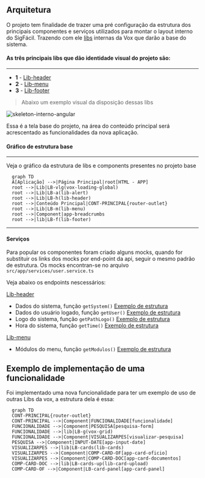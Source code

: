 ## Arquitetura

O projeto tem finalidade de trazer uma pré configuração da estrutura dos principais componentes e serviços utilizados
para montar o layout interno do SigFácil. Trazendo com ele
[libs](https://gitlab.voxtecnologia.com.br/?sort=latest_activity_desc&utf8=%E2%9C%93&name=lib-&sort=latest_activity_desc)
internas da Vox que darão a base do sistema.

#### As três principais libs que dão identidade visual do projeto são:

---

-   **1** - [Lib-header](https://gitlab.voxtecnologia.com.br/vox/bibliotecas/front-end/lib-vox-header)
-   **2** - [Lib-menu](https://gitlab.voxtecnologia.com.br/vox/bibliotecas/front-end/lib-vox-menu)
-   **3** - [Lib-footer](https://gitlab.voxtecnologia.com.br/vox/bibliotecas/front-end/lib-vox-menu)

> Abaixo um exemplo visual da disposição dessas libs

![skeleton-interno-angular](/uploads/0bf87ede4478c02c59f0d49d3a90374d/skeleton-interno-angular.png)

Essa é a tela base do projeto, na área do conteúdo principal será acrescentado as funcionalidades da nova aplicação.

#### Gráfico de estrutura base

---

Veja o gráfico da estrutura de libs e components presentes no projeto base

```mermaid
  graph TD
  A[Aplicação] -->|Página Principal|root[HTML - APP]
  root -->|Lib|LB-vlg(vox-loading-global)
  root -->|Lib|LB-a(lib-alert)
  root -->|Lib|LB-h(lib-header)
  root -->|Conteúdo Principal|CONT-PRINCIPAL{router-outlet}
  root -->|Lib|LB-m(lib-menu)
  root -->|Component|app-breadcrumbs
  root -->|lib|LB-f(lib-footer)
```

---

#### Serviços

Para popular os componentes foram criado alguns mocks, quando for substituir os links dos mocks por end-point da api,
seguir o mesmo padrão de estrutura. Os mocks encontran-se no arquivo `src/app/services/user.service.ts`

Veja abaixo os endpoints nescessários:

[Lib-header](https://gitlab.voxtecnologia.com.br/vox/bibliotecas/front-end/lib-vox-header)

-   Dados do sistema, função `getSystem()` [Exemplo de estrutura](https://www.mocky.io/v2/5b645c5b2e00008d00414025)
-   Dados do usuário logado, função `getUser()` [Exemplo de estrutura](https://www.mocky.io/v2/5b23f0fb2f00007d00e097c4)
-   Logo do sistema, função `getPathLogo()` [Exemplo de estrutura](https://www.mocky.io/v2/5c98e8913200007402d906ab)
-   Hora do sistema, função `getTime()` [Exemplo de estrutura](https://www.mocky.io/v2/5b63630630000052006503ef)

[Lib-menu](https://gitlab.voxtecnologia.com.br/vox/bibliotecas/front-end/lib-vox-menu)

-   Módulos do menu, função `getModulos()` [Exemplo de estrutura](https://www.mocky.io/v2/5e16301b34000070eb406a2c)

## Exemplo de implementação de uma funcionalidade

Foi implementado uma nova funcionalidade para ter um exemplo de uso de outras Libs da vox, a estrutura dela é essa:

```mermaid
  graph TD
  CONT-PRINCIPAL{router-outlet}
  CONT-PRINCIPAL -->|Component|FUNCIONALIDADE[funcionalidade]
  FUNCIONALIDADE -->|Component|PESQUISA[pesquisa-form]
  FUNCIONALIDADE -->|lib|LB-g(vox-grid)
  FUNCIONALIDADE -->|Component|VISUALIZARPES[visualizar-pesquisa]
  PESQUISA -->|Component|INPUT-DATE[app-input-date]
  VISUALIZARPES -->|lib|LB-cards(lib-cards)
  VISUALIZARPES -->|Component|COMP-CARD-OF[app-card-oficio]
  VISUALIZARPES -->|Component|COMP-CARD-DOC[app-card-documentos]
  COMP-CARD-DOC -->|lib|LB-cards-up(lib-card-upload)
  COMP-CARD-OF -->|Component|LB-card-panel[app-card-panel]
```
